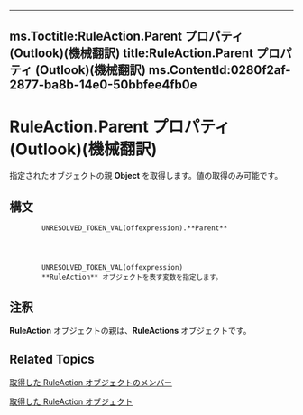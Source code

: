 

---
ms.Toctitle:RuleAction.Parent プロパティ (Outlook)(機械翻訳)
title:RuleAction.Parent プロパティ (Outlook)(機械翻訳)
ms.ContentId:0280f2af-2877-ba8b-14e0-50bbfee4fb0e
---
# RuleAction.Parent プロパティ (Outlook)(機械翻訳)




指定されたオブジェクトの親 **Object** を取得します。値の取得のみ可能です。

## 構文

            UNRESOLVED_TOKEN_VAL(offexpression).**Parent**




            UNRESOLVED_TOKEN_VAL(offexpression)
            **RuleAction** オブジェクトを表す変数を指定します。



## 注釈
**RuleAction** オブジェクトの親は、**RuleActions** オブジェクトです。



## Related Topics

[取得した RuleAction オブジェクトのメンバー](149a3484-1120-bfea-fbbe-884996c0799b.md)

[取得した RuleAction オブジェクト](6451788f-e5ed-239c-a34d-b564b52d8955.md)




